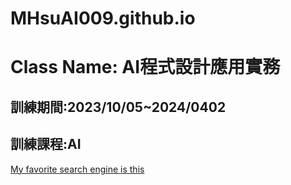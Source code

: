 # MHsuAI009.github.io
# Class Name: AI程式設計應用實務
## 訓練期間:2023/10/05~2024/0402
## 訓練課程:AI


[My favorite search engine is this](https://tw.piliapp.com/random/dice/)
